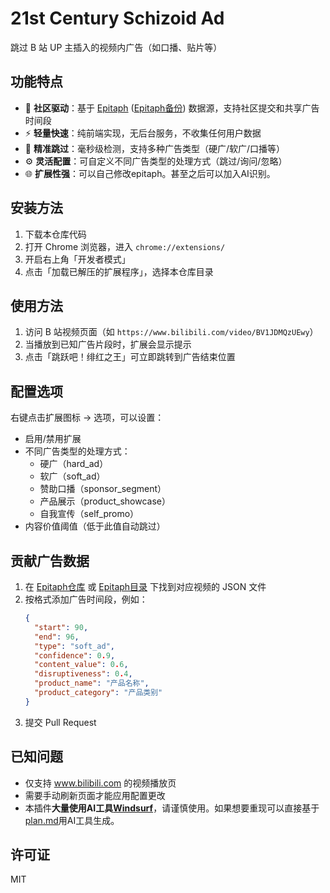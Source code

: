 # 21st Century Schizoid Ad

跳过 B 站 UP 主插入的视频内广告（如口播、贴片等）

## 功能特点

- 📌 **社区驱动**：基于 [Epitaph](https://github.com/moraxborax/epitaph) ([Epitaph备份](epitaph/)) 数据源，支持社区提交和共享广告时间段
- ⚡ **轻量快速**：纯前端实现，无后台服务，不收集任何用户数据
- 🎯 **精准跳过**：毫秒级检测，支持多种广告类型（硬广/软广/口播等）
- ⚙️ **灵活配置**：可自定义不同广告类型的处理方式（跳过/询问/忽略）
- 🌐 **扩展性强**：可以自己修改epitaph。甚至之后可以加入AI识别。

## 安装方法

1. 下载本仓库代码
2. 打开 Chrome 浏览器，进入 `chrome://extensions/`
3. 开启右上角「开发者模式」
4. 点击「加载已解压的扩展程序」，选择本仓库目录

## 使用方法

1. 访问 B 站视频页面（如 `https://www.bilibili.com/video/BV1JDMQzUEwy`）
2. 当播放到已知广告片段时，扩展会显示提示
3. 点击「跳跃吧！绯红之王」可立即跳转到广告结束位置

## 配置选项

右键点击扩展图标 → 选项，可以设置：

- 启用/禁用扩展
- 不同广告类型的处理方式：
  - 硬广（hard_ad）
  - 软广（soft_ad）
  - 赞助口播（sponsor_segment）
  - 产品展示（product_showcase）
  - 自我宣传（self_promo）
- 内容价值阈值（低于此值自动跳过）

## 贡献广告数据

1. 在 [Epitaph仓库](https://github.com/moraxborax/epitaph) 或 [Epitaph目录](epitaph/) 下找到对应视频的 JSON 文件
2. 按格式添加广告时间段，例如：
   ```json
   {
     "start": 90,
     "end": 96,
     "type": "soft_ad",
     "confidence": 0.9,
     "content_value": 0.6,
     "disruptiveness": 0.4,
     "product_name": "产品名称",
     "product_category": "产品类别"
   }
   ```
3. 提交 Pull Request

## 已知问题

- 仅支持 www.bilibili.com 的视频播放页
- 需要手动刷新页面才能应用配置更改
- 本插件**大量使用AI工具[Windsurf](https://windsurf.com/)**，请谨慎使用。如果想要重现可以直接基于[plan.md](/plan.md)用AI工具生成。

## 许可证

MIT
